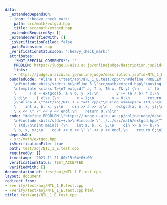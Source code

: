 ```yaml
---
data:
  _extendedDependsOn:
  - icon: ':heavy_check_mark:'
    path: src/math/extgcd.hpp
    title: src/math/extgcd.hpp
  _extendedRequiredBy: []
  _extendedVerifiedWith: []
  _isVerificationFailed: false
  _pathExtension: cpp
  _verificationStatusIcon: ':heavy_check_mark:'
  attributes:
    '*NOT_SPECIAL_COMMENTS*': ''
    PROBLEM: https://judge.u-aizu.ac.jp/onlinejudge/description.jsp?id=NTL_1_E
    links:
    - https://judge.u-aizu.ac.jp/onlinejudge/description.jsp?id=NTL_1_E
  bundledCode: "#line 1 \"test/aoj/NTL_1_E.test.cpp\"\n#define PROBLEM \"https://judge.u-aizu.ac.jp/onlinejudge/description.jsp?id=NTL_1_E\"\
    \n#include <bits/stdc++.h>\n#line 3 \"src/math/extgcd.hpp\"\nusing namespace std;\n\
    \ntemplate <class T>\nT extgcd(T a, T b, T& x, T& y) {\n    if (b != 0) {\n  \
    \      T d = extgcd(b, a % b, y, x);\n        y -= (a / b) * x;\n        return\
    \ d;\n    } else {\n        x = 1;\n        y = 0;\n        return a;\n    }\n\
    }\n#line 4 \"test/aoj/NTL_1_E.test.cpp\"\nusing namespace std;\n\nint main() {\n\
    \    int a, b, x, y;\n    cin >> a >> b;\n    extgcd(a, b, x, y);\n    cout <<\
    \ x << \" \" << y << endl;\n    return 0;\n}\n"
  code: "#define PROBLEM \"https://judge.u-aizu.ac.jp/onlinejudge/description.jsp?id=NTL_1_E\"\
    \n#include <bits/stdc++.h>\n#include \"../../src/math/extgcd.hpp\"\nusing namespace\
    \ std;\n\nint main() {\n    int a, b, x, y;\n    cin >> a >> b;\n    extgcd(a,\
    \ b, x, y);\n    cout << x << \" \" << y << endl;\n    return 0;\n}\n"
  dependsOn:
  - src/math/extgcd.hpp
  isVerificationFile: true
  path: test/aoj/NTL_1_E.test.cpp
  requiredBy: []
  timestamp: '2021-11-21 00:15:04+09:00'
  verificationStatus: TEST_ACCEPTED
  verifiedWith: []
documentation_of: test/aoj/NTL_1_E.test.cpp
layout: document
redirect_from:
- /verify/test/aoj/NTL_1_E.test.cpp
- /verify/test/aoj/NTL_1_E.test.cpp.html
title: test/aoj/NTL_1_E.test.cpp
---
```

